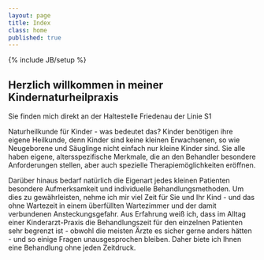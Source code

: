 ```yaml
---
layout: page
title: Index
class: home
published: true
---
```


{% include JB/setup %}

## Herzlich willkommen in meiner Kindernaturheilpraxis

Sie finden mich direkt an der Haltestelle Friedenau der Linie S1

Naturheilkunde für Kinder - was bedeutet das? Kinder benötigen ihre eigene Heilkunde, denn Kinder sind keine kleinen Erwachsenen, so wie Neugeborene und Säuglinge nicht einfach nur kleine Kinder sind. Sie alle haben eigene, altersspezifische Merkmale, die an den Behandler besondere Anforderungen stellen, aber auch spezielle Therapiemöglichkeiten eröffnen. 

Darüber hinaus bedarf natürlich die Eigenart jedes kleinen Patienten besondere Aufmerksamkeit und individuelle Behandlungsmethoden. Um dies zu gewährleisten, nehme ich mir viel Zeit für Sie und Ihr Kind - und das ohne Wartezeit in einem überfüllten Wartezimmer und der damit verbundenen Ansteckungsgefahr. Aus Erfahrung weiß ich, dass im Alltag einer Kinderarzt-Praxis die Behandlungszeit für den einzelnen Patienten sehr begrenzt ist - obwohl die meisten Ärzte es sicher gerne anders hätten - und so einige Fragen unausgesprochen bleiben. Daher biete ich Ihnen eine Behandlung ohne jeden Zeitdruck.


